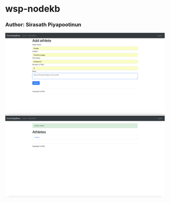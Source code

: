 # wsp-nodekb

### Author: Sirasath Piyapootinun

![image](https://raw.githubusercontent.com/Gotsira/wsp-nodekb/master/screenshots/Filling%20description%20form.png)
![image](https://raw.githubusercontent.com/Gotsira/wsp-nodekb/master/screenshots/Successfully%20added%20athlete.png)
